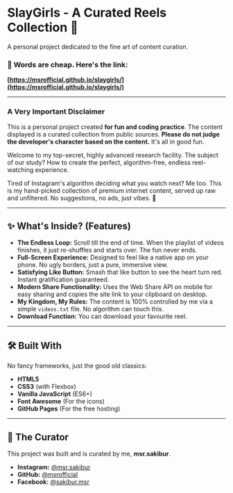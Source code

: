 # SlayGirls - A Curated Reels Collection 💅

A personal project dedicated to the fine art of content curation.

### 🚀 **Words are cheap. Here's the link:**
**[https://msrofficial.github.io/slaygirls/](https://msrofficial.github.io/slaygirls/)**

---

### **A Very Important Disclaimer**

This is a personal project created **for fun and coding practice**. The content displayed is a curated collection from public sources. **Please do not judge the developer's character based on the content.** It's all in good fun.

Welcome to my top-secret, highly advanced research facility. The subject of our study? How to create the perfect, algorithm-free, endless reel-watching experience.

Tired of Instagram's algorithm deciding what you watch next? Me too. This is my hand-picked collection of premium internet content, served up raw and unfiltered. No suggestions, no ads, just vibes. 🗿

---

## ✨ What's Inside? (Features)

- **The Endless Loop:** Scroll till the end of time. When the playlist of videos finishes, it just re-shuffles and starts over. The fun never ends.
- **Full-Screen Experience:** Designed to feel like a native app on your phone. No ugly borders, just a pure, immersive view.
- **Satisfying Like Button:** Smash that like button to see the heart turn red. Instant gratification guaranteed.
- **Modern Share Functionality:** Uses the Web Share API on mobile for easy sharing and copies the site link to your clipboard on desktop.
- **My Kingdom, My Rules:** The content is 100% controlled by me via a simple `videos.txt` file. No algorithm can touch this.
- **Download Function:** You can download your favourite reel.

---

## 🛠️ Built With

No fancy frameworks, just the good old classics:

- **HTML5**
- **CSS3** (with Flexbox)
- **Vanilla JavaScript** (ES6+)
- **Font Awesome** (For the icons)
- **GitHub Pages** (For the free hosting)

---

## 👤 The Curator

This project was built and is curated by me, **msr.sakibur**.

- **Instagram:** [@msr.sakibur](https://instagram.com/msr.sakibur)
- **GitHub:** [@msrofficial](https://github.com/msrofficial)
- **Facebook:** [@sakibur.msr](https://facebook.com/sakibur.msr)
